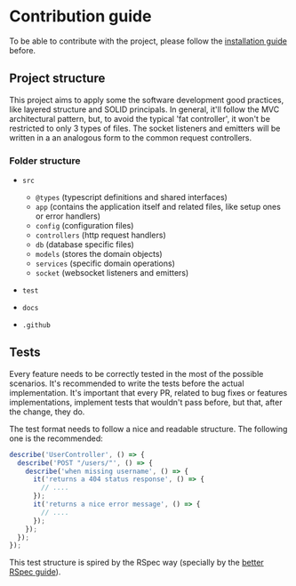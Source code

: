 # Contribution guide

To be able to contribute with the project, please follow the [installation guide]() before.

## Project structure

This project aims to apply some the software development good practices, like layered structure and SOLID principals. In general, it'll follow the MVC architectural pattern, but, to avoid the typical 'fat controller', it won't be restricted to only 3 types of files. The socket listeners and emitters will be written in a an analogous form to the common request controllers.

### Folder structure

- `src`

  - `@types` (typescript definitions and shared interfaces)
  - `app` (contains the application itself and related files, like setup ones or error handlers)
  - `config` (configuration files)
  - `controllers` (http request handlers)
  - `db` (database specific files)
  - `models` (stores the domain objects)
  - `services` (specific domain operations)
  - `socket` (websocket listeners and emitters)

- `test`
- `docs`
- `.github`

## Tests

Every feature needs to be correctly tested in the most of the possible scenarios. It's recommended to write the tests before the actual implementation. It's important that every PR, related to bug fixes or features implementations, implement tests that wouldn't pass before, but that, after the change, they do.

The test format needs to follow a nice and readable structure. The following one is the recommended:

```js
describe('UserController', () => {
  describe('POST "/users/"', () => {
    describe('when missing username', () => {
      it('returns a 404 status response', () => {
        // ....
      });
      it('returns a nice error message', () => {
        // ....
      });
    });
  });
});
```

This test structure is spired by the RSpec way (specially by the [better RSpec guide](https://www.betterspecs.org/)).
